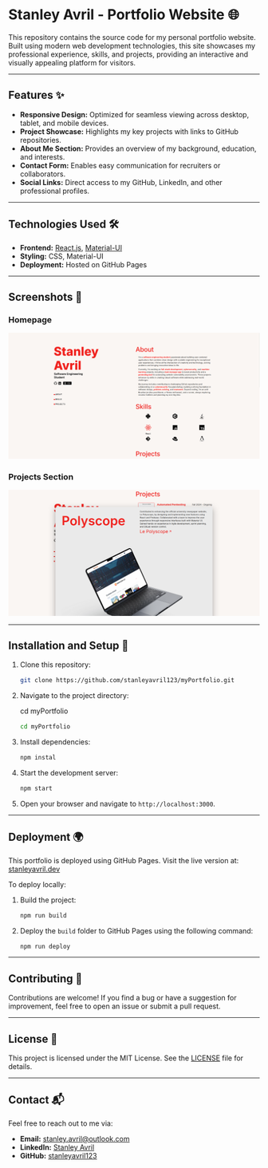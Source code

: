 
# Stanley Avril - Portfolio Website 🌐

This repository contains the source code for my personal portfolio website. Built using modern web development technologies, this site showcases my professional experience, skills, and projects, providing an interactive and visually appealing platform for visitors.

---

## Features ✨

- **Responsive Design:** Optimized for seamless viewing across desktop, tablet, and mobile devices.
- **Project Showcase:** Highlights my key projects with links to GitHub repositories.
- **About Me Section:** Provides an overview of my background, education, and interests.
- **Contact Form:** Enables easy communication for recruiters or collaborators.
- **Social Links:** Direct access to my GitHub, LinkedIn, and other professional profiles.

---

## Technologies Used 🛠️

- **Frontend:** [React.js](https://reactjs.org/), [Material-UI](https://mui.com/)
- **Styling:** CSS, Material-UI
- **Deployment:** Hosted on GitHub Pages

---

## Screenshots 📸

### Homepage
![Homepage](screenshots/homepage.png)

### Projects Section
![Projects Section](screenshots/projects.png)

---

## Installation and Setup 🚀

1. Clone this repository:
   ```bash
   git clone https://github.com/stanleyavril123/myPortfolio.git
   ```
2. Navigate to the project directory:
  
   cd myPortfolio
   ```bash
   cd myPortfolio
   ```
3. Install dependencies:
   ```bash
   npm instal
   ```
4. Start the development server:
   ```bash
   npm start
   ```
5. Open your browser and navigate to `http://localhost:3000`.

---

## Deployment 🌍

This portfolio is deployed using GitHub Pages. Visit the live version at: [stanleyavril.dev](https://stanleyavril.dev)

To deploy locally:
1. Build the project:
   ```bash
   npm run build
   ```
2. Deploy the `build` folder to GitHub Pages using the following command:
   ```bash
   npm run deploy
   ```

---

## Contributing 🤝

Contributions are welcome! If you find a bug or have a suggestion for improvement, feel free to open an issue or submit a pull request.

---

## License 📜

This project is licensed under the MIT License. See the [LICENSE](LICENSE) file for details.

---

## Contact 📬

Feel free to reach out to me via:
- **Email:** [stanley.avril@outlook.com](mailto:stanley.avril@outlook.com)
- **LinkedIn:** [Stanley Avril](https://linkedin.com/in/stanley-avril)
- **GitHub:** [stanleyavril123](https://github.com/stanleyavril123)
